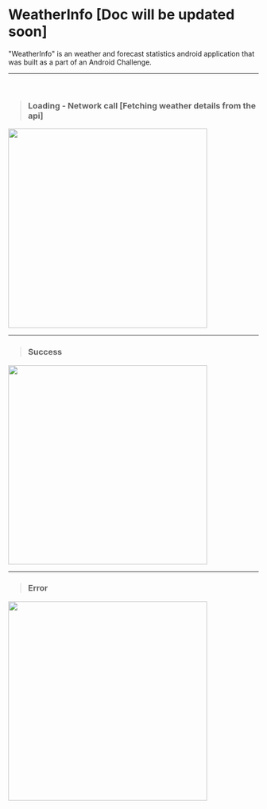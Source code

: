 # WeatherInfo [Doc will be updated soon]

"WeatherInfo" is an weather and forecast statistics android application that was built as a part of an Android Challenge.

<hr> <br>


>### Loading - Network call [Fetching weather details from the api]

<img height="400px" src="https://user-images.githubusercontent.com/75908623/177131280-e8779e48-3574-4284-a170-c7727204493d.jpg"/>

<hr>

>### Success

<img height="400px" src="https://user-images.githubusercontent.com/75908623/177131295-59bfb3e3-30da-4a2b-9b17-1a76e40e7905.jpg"/>

<hr>

>### Error

<img height="400px" src="https://user-images.githubusercontent.com/75908623/177131306-5034d9e5-d585-4376-9092-5f03051eef8e.jpg"/>

